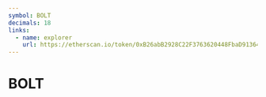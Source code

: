 ```yaml
---
symbol: BOLT
decimals: 18
links:
  - name: explorer
    url: https://etherscan.io/token/0xB26abB2928C22F3763620448FbaD913648521866
---
```


# BOLT
